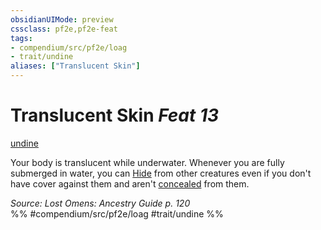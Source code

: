 ```yaml
---
obsidianUIMode: preview
cssclass: pf2e,pf2e-feat
tags:
- compendium/src/pf2e/loag
- trait/undine
aliases: ["Translucent Skin"]
---
```

# Translucent Skin  *Feat 13*  
[undine](../../Rules/traits/undine-b2.md)  


Your body is translucent while underwater. Whenever you are fully submerged in water, you can [Hide](../../Rules/actions/hide.md) from other creatures even if you don't have cover against them and aren't [concealed](../../Rules/conditions.md#Concealed) from them.

*Source: Lost Omens: Ancestry Guide p. 120*  
%% #compendium/src/pf2e/loag #trait/undine %%